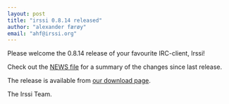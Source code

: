 ```yaml
---
layout: post
title: "irssi 0.8.14 released"
author: "alexander færøy"
email: "ahf@irssi.org"
---
```


Please welcome the 0.8.14 release of your favourite IRC-client, Irssi!

Check out the [NEWS file](/NEWS/#news-v0-8-14) for a summary of the changes since
last release.

The release is available from
[our download page](/NEWS/#news-v0-8-14).

The Irssi Team.
